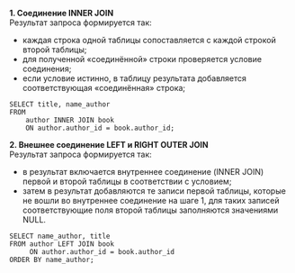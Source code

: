 **1. Соединение INNER JOIN**  
Результат запроса формируется так:

* каждая строка одной таблицы сопоставляется с каждой строкой второй таблицы;
* для полученной «соединённой» строки проверяется условие соединения;
* если условие истинно, в таблицу результата добавляется соответствующая «соединённая» строка;

~~~
SELECT title, name_author
FROM 
    author INNER JOIN book
    ON author.author_id = book.author_id;
~~~~    

**2. Внешнее соединение LEFT и RIGHT OUTER JOIN**  
Результат запроса формируется так:

* в результат включается внутреннее соединение (INNER JOIN) первой и второй таблицы в соответствии с условием;
* затем в результат добавляются те записи первой таблицы, которые не вошли во внутреннее соединение на шаге 1, для таких записей соответствующие поля второй таблицы заполняются значениями NULL.

~~~
SELECT name_author, title 
FROM author LEFT JOIN book
     ON author.author_id = book.author_id
ORDER BY name_author;  
~~~